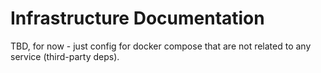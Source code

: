 # Infrastructure Documentation

TBD, for now - just config for docker compose that are not related to any service (third-party deps).
